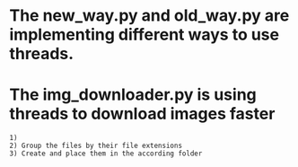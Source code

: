 # The new_way.py and old_way.py are implementing different ways to use threads.
# The img_downloader.py is using threads to download images faster 
    1) 
    2) Group the files by their file extensions
    3) Create and place them in the according folder   